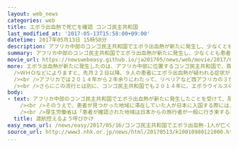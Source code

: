 ```yaml
---
layout: web_news
categories: web
title: エボラ出血熱で死亡を確認 コンゴ民主共和国
last_modified_at: '2017-05-13T15:58:00+09:00'
datetime: 2017年05月13日 15時58分
description: アフリカ中部のコンゴ民主共和国でエボラ出血熱が新たに発生し、少なくとも患者１人がエボラウイルスに感染して死亡したことが確認され、ＷＨＯ＝世界保健機関などは感染拡大を防ぐための対策を急いでいます。
summary: アフリカ中部のコンゴ民主共和国でエボラ出血熱が新たに発生し、少なくとも患者１人がエボラウイルスに感染して死亡したことが確認され、ＷＨＯ＝世界保健機関などは感染拡大を防ぐための対策を急いでいます。
movie_url: https://newswebeasy.github.io/ja201705/news/web/movie/2017/05/16/k10010980121000.mp4
more: エボラ出血熱が新たに発生したのは、アフリカ中部に位置するコンゴ民主共和国で、首都キンシャサから１３００キロ以上北東に離れた森林地帯です。<br /><br
  />ＷＨＯなどによりますと、先月２２日以降、９人の患者にエボラ出血熱が疑われる症状が見つかり、このうち３人が死亡しました。<br /><br />そして、これまでの検査で、死亡した患者のうち少なくとも１人が、エボラウイルスに感染していたことが確認されたということです。<br
  /><br />アフリカでは２０１４年から２年余りにわたって、リベリアなど西アフリカの３か国でエボラ出血熱が爆発的に流行し、１万１０００人以上が犠牲となりました。<br
  /><br />さらにこの流行とは別に、コンゴ民主共和国でも２０１４年に、エボラウイルスの感染が拡大し４０人以上が死亡しています。<br /><br />現地政府は今回のエボラ出血熱の発生について、「国際的な公衆衛生上の危機となりうるこの感染症に、私たちは立ち向かわなければならない」としていて、ＷＨＯと連携して感染者の特定など、感染拡大を防ぐための対策を急いでいます。
body:
- text: アフリカ中部のコンゴ民主共和国でエボラ出血熱が新たに発生したことを受けて、厚生労働省は外務省と連携して患者が発生した地域への渡航を控えるよう呼びかけています。<br
    /><br />そのうえで、患者が見つかった地域に滞在していた人が日本に入国する際には、空港などの検疫所で、発熱やおう吐などの症状が出ていたり、感染が疑われる患者や感染源とされるコウモリやサルなどの野生動物と接触したりした場合は申し出るよう呼びかけ、潜伏期間の上限とされる３週間、連絡を取って、健康状態に異常がないか確認することにしています。<br
    /><br />厚生労働省は「患者が確認された地域は日本からの旅行者が一般に行き来する場所ではなく、現時点では範囲も限定されている。エボラ出血熱は主に患者の体液に直接触れることで感染するので、一般の旅行者が感染して日本にウイルスが持ち込まれるリスクは非常に低いが、万一に備えて現地への渡航はできるだけ避けてほしい」としています。
  title: 渡航控えるよう呼びかけ
easy_news_url: /news/easy/2017/05/16/コンゴ民主共和国でエボラ出血熱-1人が亡くなる/
source_url: http://www3.nhk.or.jp/news/html/20170513/k10010980121000.html
...
```

